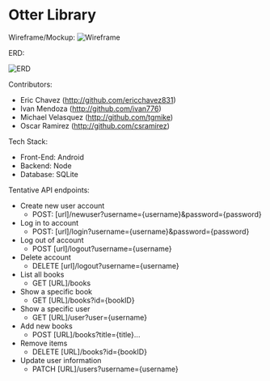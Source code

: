 # Otter Library

Wireframe/Mockup:
![Wireframe](https://i.imgur.com/5pbnA8b.png)

ERD:

![ERD](https://i.imgur.com/ezlvHRB.png)

Contributors: 
* Eric Chavez (http://github.com/ericchavez831)
* Ivan Mendoza (http://github.com/ivan776)
* Michael Velasquez (http://github.com/tgmike)
* Oscar Ramirez (http://github.com/csramirez)

Tech Stack:
* Front-End: Android
* Backend: Node
* Database: SQLite

Tentative API endpoints:
* Create new user account
  * POST: [url]/newuser?username={username}&password={password}
* Log in to account
  * POST: [url]/login?username={username}&password={password}
* Log out of account
  * POST [url]/logout?username={username}
* Delete account
  * DELETE [url]/logout?username={username}
* List all books
  * GET [URL]/books
* Show a specific book
  * GET [URL]/books?id={bookID}
* Show a specific user
  * GET [URL]/user?user={username}
* Add new books
  * POST [URL]/books?title={title}...
* Remove items
  * DELETE [URL]/books?id={bookID}
* Update user information
  * PATCH [URL]/users?username={username}
